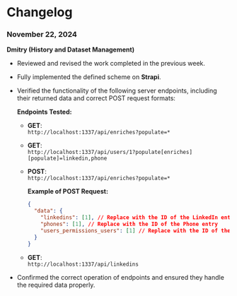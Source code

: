 # Changelog

### November 22, 2024

**Dmitry (History and Dataset Management)**  
- Reviewed and revised the work completed in the previous week.  
- Fully implemented the defined scheme on **Strapi**.  
- Verified the functionality of the following server endpoints, including their returned data and correct POST request formats:  

  **Endpoints Tested:**  
  - **GET**:  
    `http://localhost:1337/api/enriches?populate=*`  
  - **GET**:  
    `http://localhost:1337/api/users/1?populate[enriches][populate]=linkedin,phone`  
  - **POST**:  
    `http://localhost:1337/api/enriches?populate=*`  

    **Example of POST Request:**  
    ```json
    {
      "data": {
        "linkedins": [1], // Replace with the ID of the LinkedIn entry
        "phones": [1], // Replace with the ID of the Phone entry
        "users_permissions_users": [1] // Replace with the ID of the User entry
      }
    }
    ```  

  - **GET**:  
    `http://localhost:1337/api/linkedins`  

- Confirmed the correct operation of endpoints and ensured they handle the required data properly.
